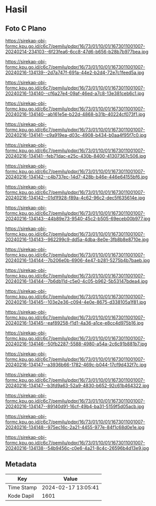 # Hasil

## Foto C Plano

https://sirekap-obj-formc.kpu.go.id/c6c7/pemilu/pdpr/16/73/01/10/01/1673011001007-20240214-234103--6f23fea6-6cc8-47d6-b656-b28b7b977bea.jpg

https://sirekap-obj-formc.kpu.go.id/c6c7/pemilu/pdpr/16/73/01/10/01/1673011001007-20240216-134139--2d7a747f-691a-44e2-b2d4-72e7c1feed5a.jpg

https://sirekap-obj-formc.kpu.go.id/c6c7/pemilu/pdpr/16/73/01/10/01/1673011001007-20240216-134140--cf6a27e4-09af-46ed-a7c8-13e381ceb6c1.jpg

https://sirekap-obj-formc.kpu.go.id/c6c7/pemilu/pdpr/16/73/01/10/01/1673011001007-20240216-134140--ab161e5e-b22d-4868-b31b-40224cf073f1.jpg

https://sirekap-obj-formc.kpu.go.id/c6c7/pemilu/pdpr/16/73/01/10/01/1673011001007-20240216-134141--c9a919ea-d03c-4908-b434-b0aa4f95f7c0.jpg

https://sirekap-obj-formc.kpu.go.id/c6c7/pemilu/pdpr/16/73/01/10/01/1673011001007-20240216-134141--feb71dac-e25c-430b-8400-41307367c506.jpg

https://sirekap-obj-formc.kpu.go.id/c6c7/pemilu/pdpr/16/73/01/10/01/1673011001007-20240216-134142--c4b737ec-14d7-428b-b46e-446e64155bf6.jpg

https://sirekap-obj-formc.kpu.go.id/c6c7/pemilu/pdpr/16/73/01/10/01/1673011001007-20240216-134142--01d1f928-f89a-4c62-96c2-dec5f635614e.jpg

https://sirekap-obj-formc.kpu.go.id/c6c7/pemilu/pdpr/16/73/01/10/01/1673011001007-20240216-134143--44b89e73-9540-45c2-b505-69eceb00b977.jpg

https://sirekap-obj-formc.kpu.go.id/c6c7/pemilu/pdpr/16/73/01/10/01/1673011001007-20240216-134143--962299c9-dd5a-4dba-8e0e-3fb8b8e8710e.jpg

https://sirekap-obj-formc.kpu.go.id/c6c7/pemilu/pdpr/16/73/01/10/01/1673011001007-20240216-134144--7b206e0b-6906-4e47-b281-5275b4b7baeb.jpg

https://sirekap-obj-formc.kpu.go.id/c6c7/pemilu/pdpr/16/73/01/10/01/1673011001007-20240216-134144--7b6db11d-c5e0-4c05-b962-5b53147bdea4.jpg

https://sirekap-obj-formc.kpu.go.id/c6c7/pemilu/pdpr/16/73/01/10/01/1673011001007-20240216-134145--103e2e36-c094-4e0e-8675-d338105a1f81.jpg

https://sirekap-obj-formc.kpu.go.id/c6c7/pemilu/pdpr/16/73/01/10/01/1673011001007-20240216-134145--eaf89258-f1d1-4a36-a1ce-e8cc4d975b16.jpg

https://sirekap-obj-formc.kpu.go.id/c6c7/pemilu/pdpr/16/73/01/10/01/1673011001007-20240216-134146--50fb2287-5588-4980-a54a-2c6c91b881b7.jpg

https://sirekap-obj-formc.kpu.go.id/c6c7/pemilu/pdpr/16/73/01/10/01/1673011001007-20240216-134147--a3936b66-1782-469c-b044-17cf9d432f7c.jpg

https://sirekap-obj-formc.kpu.go.id/c6c7/pemilu/pdpr/16/73/01/10/01/1673011001007-20240216-134147--b3fd9a63-52a9-4830-b652-92c61b464322.jpg

https://sirekap-obj-formc.kpu.go.id/c6c7/pemilu/pdpr/16/73/01/10/01/1673011001007-20240216-134147--89140d91-16cf-49b4-ba31-5159f5d05acb.jpg

https://sirekap-obj-formc.kpu.go.id/c6c7/pemilu/pdpr/16/73/01/10/01/1673011001007-20240216-134148--975ec16c-2a21-4455-977e-84f1c68d0e1e.jpg

https://sirekap-obj-formc.kpu.go.id/c6c7/pemilu/pdpr/16/73/01/10/01/1673011001007-20240216-134138--54b9456c-c0e6-4a21-8c4c-26596b4d13e9.jpg


## Metadata

| Key        | Value               |
| ---------- | ------------------- |
| Time Stamp | 2024-02-17 13:05:41 |
| Kode Dapil | 1601                |



